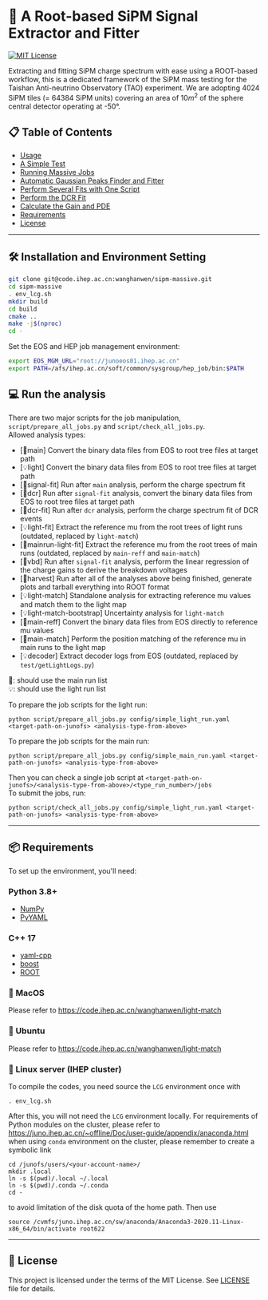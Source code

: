 # 🚀 A Root-based SiPM Signal Extractor and Fitter

[![MIT License](https://img.shields.io/badge/license-MIT-blue.svg)](#license)

Extracting and fitting SiPM charge spectrum with ease using a ROOT-based workflow, this is a dedicated framework of the SiPM mass testing for the Taishan Anti-neutrino Observatory (TAO) experiment. We are adopting 4024 SiPM tiles (= 64384 SiPM units) covering an area of 10$m^2$ of the sphere central detector operating at -50&deg;.

## 📋 Table of Contents

- [Usage](#usage)
- [A Simple Test](#a-simple-test)
- [Running Massive Jobs](#running-massive-jobs)
- [Automatic Gaussian Peaks Finder and Fitter](#automatic-gaussian-peaks-finder-and-fitter)
- [Perform Several Fits with One Script](#perform-several-fits-with-one-script)
- [Perform the DCR Fit](#perform-the-dcr-fit)
- [Calculate the Gain and PDE](#calculate-the-gain-and-pde)
- [Requirements](#requirements)
- [License](#license)

---

## 🛠 Installation and Environment Setting

```bash
git clone git@code.ihep.ac.cn:wanghanwen/sipm-massive.git
cd sipm-massive
. env_lcg.sh
mkdir build
cd build
cmake ..
make -j$(nproc)
cd -
```

Set the EOS and HEP job management environment:

```bash
export EOS_MGM_URL="root://junoeos01.ihep.ac.cn"
export PATH=/afs/ihep.ac.cn/soft/common/sysgroup/hep_job/bin:$PATH
```

## 💻 Run the analysis

There are two major scripts for the job manipulation,   
`script/prepare_all_jobs.py` and `script/check_all_jobs.py`.  
Allowed analysis types:   
- [🔳main] Convert the binary data files from EOS to root tree files at target path
- [💡light] Convert the binary data files from EOS to root tree files at target path
- [🔳signal-fit] Run after `main` analysis, perform the charge spectrum fit
- [🔳dcr] Run after `signal-fit` analysis, convert the binary data files from EOS to root tree files at target path
- [🔳dcr-fit] Run after `dcr` analysis, perform the charge spectrum fit of DCR events
- [💡light-fit] Extract the reference mu from the root trees of light runs (outdated, replaced by `light-match`)
- [🔳mainrun-light-fit] Extract the reference mu from the root trees of main runs (outdated, replaced by `main-reff` and `main-match`)
- [🔳vbd] Run after `signal-fit` analysis, perform the linear regression of the charge gains to derive the breakdown voltages
- [🔳harvest] Run after all of the analyses above being finished, generate plots and tarball everything into ROOT format
- [💡light-match] Standalone analysis for extracting reference mu values and match them to the light map
- [💡light-match-bootstrap] Uncertainty analysis for `light-match`
- [🔳main-reff] Convert the binary data files from EOS directly to reference mu values
- [🔳main-match] Perform the position matching of the reference mu in main runs to the light map
- [💡decoder] Extract decoder logs from EOS (outdated, replaced by `test/getLightLogs.py`)

🔳: should use the main run list  
💡: should use the light run list  

To prepare the job scripts for the light run:
```
python script/prepare_all_jobs.py config/simple_light_run.yaml <target-path-on-junofs> <analysis-type-from-above>
```

To prepare the job scripts for the main run:
```
python script/prepare_all_jobs.py config/simple_main_run.yaml <target-path-on-junofs> <analysis-type-from-above>
```
Then you can check a single job script at `<target-path-on-junofs>/<analysis-type-from-above>/<type_run_number>/jobs`  
To submit the jobs, run:  
```
python script/check_all_jobs.py config/simple_light_run.yaml <target-path-on-junofs> <analysis-type-from-above>
```

---

## 📦 Requirements

To set up the environment, you'll need:

### Python 3.8+
- [NumPy](https://numpy.org/)
- [PyYAML](https://pyyaml.org/)
### C++ 17
- [yaml-cpp](https://github.com/jbeder/yaml-cpp)
- [boost](https://www.boost.org/)
- [ROOT](https://root.cern/)

### 🍏 MacOS

Please refer to https://code.ihep.ac.cn/wanghanwen/light-match
<!-- MacOS installation steps go here -->

### 🐧 Ubuntu

Please refer to https://code.ihep.ac.cn/wanghanwen/light-match
<!-- Ubuntu installation steps go here -->

### 📡  Linux server (IHEP cluster)

To compile the codes, you need source the `LCG` environment once with
```
. env_lcg.sh
```
After this, you will not need the `LCG` environment locally.
For requirements of Python modules on the cluster, please refer to  
https://juno.ihep.ac.cn/~offline/Doc/user-guide/appendix/anaconda.html  
when using `conda` environment on the cluster, please remember to create a symbolic link
```
cd /junofs/users/<your-account-name>/
mkdir .local
ln -s $(pwd)/.local ~/.local
ln -s $(pwd)/.conda ~/.conda
cd -
```
to avoid limitation of the disk quota of the home path. Then use
```
source /cvmfs/juno.ihep.ac.cn/sw/anaconda/Anaconda3-2020.11-Linux-x86_64/bin/activate root622
```

---

## 📜 License

This project is licensed under the terms of the MIT License. See [LICENSE](LICENSE) file for details.
